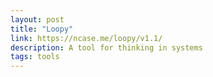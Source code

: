 ```yaml
---
layout: post
title: "Loopy"
link: https://ncase.me/loopy/v1.1/
description: A tool for thinking in systems
tags: tools
---
```

